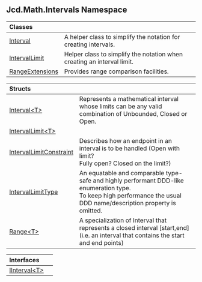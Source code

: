 ## Jcd.Math.Intervals Namespace

| Classes | |
| :--- | :--- |
| [Interval](Jcd.Math.Intervals.Interval.md 'Jcd.Math.Intervals.Interval') | A helper class to simplify the notation for creating intervals. |
| [IntervalLimit](Jcd.Math.Intervals.IntervalLimit.md 'Jcd.Math.Intervals.IntervalLimit') | Helper class to simplify the notation when creating an interval limit. |
| [RangeExtensions](Jcd.Math.Intervals.RangeExtensions.md 'Jcd.Math.Intervals.RangeExtensions') | Provides range comparison facilities. |

| Structs | |
| :--- | :--- |
| [Interval&lt;T&gt;](Jcd.Math.Intervals.Interval_T_.md 'Jcd.Math.Intervals.Interval<T>') | Represents a mathematical interval whose limits can be any valid<br/>combination of Unbounded, Closed or Open. |
| [IntervalLimit&lt;T&gt;](Jcd.Math.Intervals.IntervalLimit_T_.md 'Jcd.Math.Intervals.IntervalLimit<T>') | |
| [IntervalLimitConstraint](Jcd.Math.Intervals.IntervalLimitConstraint.md 'Jcd.Math.Intervals.IntervalLimitConstraint') | Describes how an endpoint in an interval is to be handled (Open with limit?<br/>Fully open? Closed on the limit?) |
| [IntervalLimitType](Jcd.Math.Intervals.IntervalLimitType.md 'Jcd.Math.Intervals.IntervalLimitType') | An equatable and comparable type-safe and highly performant DDD-like enumeration type.<br/>To keep high performance the usual DDD name/description property is omitted. |
| [Range&lt;T&gt;](Jcd.Math.Intervals.Range_T_.md 'Jcd.Math.Intervals.Range<T>') | A specialization of Interval that represents a closed interval [start,end]<br/>(i.e. an interval that contains the start and end points) |

| Interfaces | |
| :--- | :--- |
| [IInterval&lt;T&gt;](Jcd.Math.Intervals.IInterval_T_.md 'Jcd.Math.Intervals.IInterval<T>') | |
